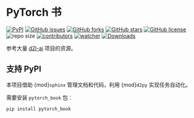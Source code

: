 # PyTorch 书

[![PyPI](https://img.shields.io/pypi/v/pytorch_book.svg)](https://pypi.org/project/pytorch_book/) [![GitHub issues](https://img.shields.io/github/issues/xinetzone/pytorch-book)](https://github.com/xinetzone/pytorch-book/issues) [![GitHub forks](https://img.shields.io/github/forks/xinetzone/pytorch-book)](https://github.com/xinetzone/pytorch-book/network) [![GitHub stars](https://img.shields.io/github/stars/xinetzone/pytorch-book)](https://github.com/xinetzone/pytorch-book/stargazers) [![GitHub license](https://img.shields.io/github/license/xinetzone/pytorch-book)](https://github.com/xinetzone/pytorch-book/blob/main/LICENSE) ![repo size](https://img.shields.io/github/repo-size/xinetzone/pytorch-book.svg) [![contributors](https://img.shields.io/github/contributors/xinetzone/pytorch-book.svg)](https://github.com/xinetzone/pytorch-book/graphs/contributors) [![watcher](https://img.shields.io/github/watchers/xinetzone/pytorch-book.svg)](https://github.com/xinetzone/pytorch-book/watchers) [![Downloads](https://pepy.tech/badge/pytorch_book/week)](https://pepy.tech/project/pytorch_book)

参考大量 [d2l-ai](https://github.com/d2l-ai/d2l-zh) 项目的资源。

## 支持 PyPI

本项目借助 {mod}`sphinx` 管理文档和代码，利用 {mod}`d2py` 实现任务自动化。

需要安装 `pytorch_book` 包：

```shell
pip install pytorch_book
```
